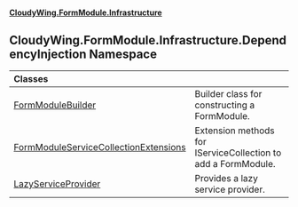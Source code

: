 #### [CloudyWing.FormModule.Infrastructure](index.md 'index')

## CloudyWing.FormModule.Infrastructure.DependencyInjection Namespace

| Classes | |
| :--- | :--- |
| [FormModuleBuilder](CloudyWing.FormModule.Infrastructure.DependencyInjection.FormModuleBuilder.md 'CloudyWing.FormModule.Infrastructure.DependencyInjection.FormModuleBuilder') | Builder class for constructing a FormModule. |
| [FormModuleServiceCollectionExtensions](CloudyWing.FormModule.Infrastructure.DependencyInjection.FormModuleServiceCollectionExtensions.md 'CloudyWing.FormModule.Infrastructure.DependencyInjection.FormModuleServiceCollectionExtensions') | Extension methods for IServiceCollection to add a FormModule. |
| [LazyServiceProvider](CloudyWing.FormModule.Infrastructure.DependencyInjection.LazyServiceProvider.md 'CloudyWing.FormModule.Infrastructure.DependencyInjection.LazyServiceProvider') | Provides a lazy service provider. |

